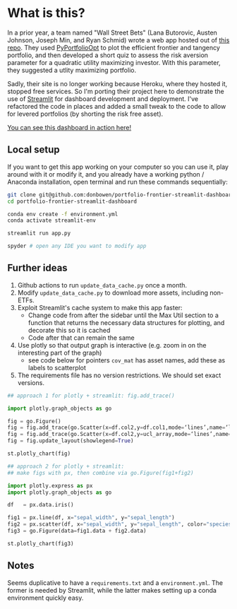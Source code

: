 # What is this?

In a prior year, a team named "Wall Street Bets" (Lana Butorovic, Austen Johnson, Joseph Min, and Ryan Schmid) wrote a web app hosted out of [this repo](https://github.com/rws222/fin377-project-site). They used [PyPortfolioOpt](https://pyportfolioopt.readthedocs.io/en/latest/index.html) to plot the efficient frontier and tangency portfolio, and then developed a short quiz to assess the risk aversion parameter for a quadratic utility maximizing investor. With this parameter, they suggested a utlity maximizing portfolio. 

Sadly, their site is no longer working because Heroku, where they hosted it, stopped free services. So I'm porting their project here to demonstrate the use of [Streamlit](https://streamlit.io) for dashboard development and deployment. I've refactored the code in places and added a small tweak to the code to allow for levered portfolios (by shorting the risk free asset).

[You can see this dashboard in action here!](https://donbowen-dashboard-experiments-app-7w64ar.streamlit.app/)

## Local setup

If you want to get this app working on your computer so you can use it, play around with it or modify it, and you already have a working python / Anaconda installation, open terminal and run these commands sequentially:

```sh
git clone git@github.com:donbowen/portfolio-frontier-streamlit-dashboard.git
cd portfolio-frontier-streamlit-dashboard

conda env create -f environment.yml
conda activate streamlit-env

streamlit run app.py

spyder # open any IDE you want to modify app 
```

## Further ideas 

1. Github actions to run `update_data_cache.py` once a month.
1. Modify `update_data_cache.py` to download more assets, including non-ETFs.
1. Exploit Streamlit's cache system to make this app faster: 
    - Change code from after the sidebar until the Max Util section to a function that returns the necessary data structures for plotting, and decorate this so it is cached
    - Code after that can remain the same
1. Use plotly so that output graph is interactive (e.g. zoom in on the interesting part of the graph)
    - see code below for pointers
     `cov_mat` has asset names, add these as labels to scatterplot
1. The requirements file has no version restrictions. We should set exact versions. 	
	
```python	
## approach 1 for plotly + streamlit: fig.add_trace()

import plotly.graph_objects as go

fig = go.Figure()
fig = fig.add_trace(go.Scatter(x=df.col2,y=df.col1,mode=‘lines’,name=‘line1’))
fig = fig.add_trace(go.Scatter(x=df.col2,y=ucl_array,mode=‘lines’,name=‘ucl =’+str(ucl)))
fig = fig.update_layout(showlegend=True)

st.plotly_chart(fig)	

## approach 2 for plotly + streamlit: 
## make figs with px, then combine via go.Figure(fig1+fig2)

import plotly.express as px
import plotly.graph_objects as go

df   = px.data.iris()

fig1 = px.line(df, x="sepal_width", y="sepal_length")
fig2 = px.scatter(df, x="sepal_width", y="sepal_length", color="species")
fig3 = go.Figure(data=fig1.data + fig2.data)

st.plotly_chart(fig3)	
```

## Notes

Seems duplicative to have a `requirements.txt` and a  `environment.yml`. The former is needed by Streamlit, while the latter makes setting up a conda environment quickly easy. 
